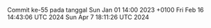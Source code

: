 Commit ke-55 pada tanggal Sun Jan 01 14:00 2023 +0100
Fri Feb 16 14:43:06 UTC 2024
Sun Apr  7 18:11:26 UTC 2024

